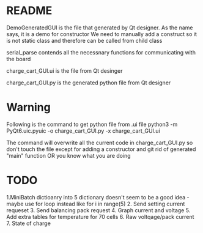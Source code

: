 # README #

DemoGeneratedGUI is the file that generated by Qt designer. 
As the name says, it is a demo for constructor 
We need to manually add a construct so it is not static class and therefore can be called from child class

serial_parse contends all the necessnary functions for communicating with the board

charge_cart_GUI.ui is the file from Qt desinger

charge_cart_GUI.py is the generated python file from Qt designer


# Warning
Following is the command to get python file from .ui file
python3 -m PyQt6.uic.pyuic -o charge_cart_GUI.py -x charge_cart_GUI.ui

The command will overwrite all the current code in charge_cart_GUI.py 
so don't touch the file except for adding a constructor and git rid of generated "main" function
OR you know what you are doing
 

# TODO
 1.MiniBatch dictioanry into 5 dictionary doesn't seem to be a good idea
    - maybe use for loop instead like for i in range(5)
 2. Send setting current requeset
 3. Send balancing pack request
 4. Graph current and voltage
 5. Add extra tables for temperature for 70 cells
 6. Raw voltqage/pack current
 7. State of charge
